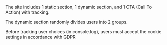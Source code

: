 The site includes 1 static section, 1 dynamic section, and 1 CTA (Call To Action) with tracking. 

The dynamic section randomly divides users into 2 groups. 


Before tracking user choices (in console.log), users must accept the cookie settings in accordance with GDPR
